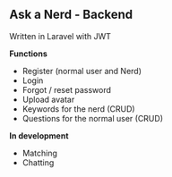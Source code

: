 ## Ask a Nerd - Backend

Written in Laravel with JWT

**Functions**
- Register (normal user and Nerd)
- Login
- Forgot / reset password
- Upload avatar
- Keywords for the nerd (CRUD)
- Questions for the normal user (CRUD)

**In development**
- Matching
- Chatting
